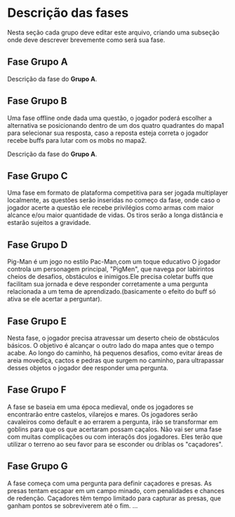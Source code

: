 # Descrição das fases

Nesta seção cada grupo deve editar este arquivo, criando uma subseção onde deve descrever brevemente como será sua fase.

## Fase Grupo A

Descrição da fase do **Grupo A**. 

## Fase Grupo B
Uma fase offline onde dada uma questão, o jogador poderá escolher a alternativa se posicionando dentro de um dos quatro quadrantes do mapa1 para selecionar sua resposta, caso a reposta esteja correta o jogador recebe buffs para lutar com os mobs no mapa2.

Descrição da fase do **Grupo A**. 

## Fase Grupo C

Uma fase em formato de plataforma competitiva para ser jogada multiplayer localmente, as questões serão inseridas no começo da fase, onde caso o jogador acerte a questão ele recebe privilégios como armas com maior alcance e/ou maior quantidade de vidas. Os tiros serão a longa distância e estarão sujeitos a gravidade. 

## Fase Grupo D

Pig-Man é um jogo no estilo Pac-Man,com um toque educativo O jogador controla um personagem principal, "PigMen", que navega por labirintos cheios de desafios, obstáculos e inimigos.Ele precisa coletar buffs que facilitam sua jornada e deve responder corretamente a uma pergunta relacionada a um tema de aprendizado.(basicamente o efeito do buff só ativa se ele acertar a perguntar).

## Fase Grupo E 

Nesta fase, o jogador precisa atravessar um deserto cheio de obstáculos básicos. O objetivo é alcançar o outro lado do mapa antes que o tempo acabe. Ao longo do caminho, há pequenos desafios, como evitar áreas de areia movediça, cactos e pedras que surgem no caminho, para ultrapassar desses objetos o jogador dee responder uma pergunta.

## Fase Grupo F

A fase se baseia em uma época medieval, onde os jogadores se encontrarão entre castelos, vilarejos e mares. Os jogadores serão cavaleiros como default e ao errarem a pergunta, irão se transformar em goblins para que os que acertaram possam caçalos. Não vai ser uma fase com muitas complicações ou com interaçõs dos jogadores. Eles terão que utilizar o terreno ao seu favor para se esconder ou driblas os "caçadores".


## Fase Grupo G

A fase começa com uma pergunta para definir caçadores e presas. As presas tentam escapar em um campo minado, com penalidades e chances de redenção. Caçadores têm tempo limitado para capturar as presas, que ganham pontos se sobreviverem até o fim.
...

